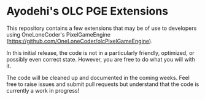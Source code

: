# Ayodehi's OLC PGE Extensions

This repository contains a few extensions that may be of use to developers using
OneLoneCoder's PixelGameEngine (https://github.com/OneLoneCoder/olcPixelGameEngine).

In this initial release, the code is not in a particularly friendly, optimized,
or possibly even correct state. However, you are free to do what you will with it.

The code will be cleaned up and documented in the coming weeks. Feel free to
raise issues and submit pull requests but understand that the code is currently
a work in progress!